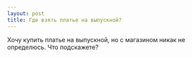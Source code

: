 ```yaml
---
layout: post 
title: Где взять платье на выпускной? 
--- 
```

Хочу купить платье на выпускной, но с магазином никак не определюсь. Что подскажете?